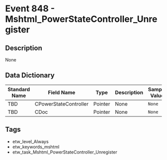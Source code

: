 # Event 848 - Mshtml_PowerStateController_Unregister

## Description
None

## Data Dictionary
|Standard Name|Field Name|Type|Description|Sample Value|
|---|---|---|---|---|
|TBD|CPowerStateController|Pointer|None|`None`|
|TBD|CDoc|Pointer|None|`None`|

## Tags
* etw_level_Always
* etw_keywords_mshtml
* etw_task_Mshtml_PowerStateController_Unregister